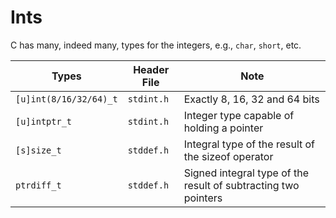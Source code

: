 Ints
====

C has many, indeed many, types for the integers, e.g., `char`, `short`, etc.

| Types                 | Header File | Note |
|-----------------------|-------------| ---- |
|`[u]int(8/16/32/64)_t` | `stdint.h`  | Exactly 8, 16, 32 and 64 bits |
|`[u]intptr_t`          | `stdint.h`  | Integer type capable of holding a pointer |
|`[s]size_t`            | `stddef.h`  | Integral type of the result of the sizeof operator|
|`ptrdiff_t`            | `stddef.h`  | Signed integral type of the result of subtracting two pointers|
